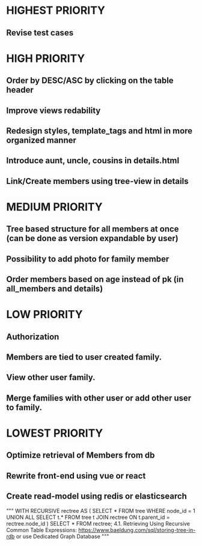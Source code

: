 # HIGHEST PRIORITY
## Revise test cases

# HIGH PRIORITY
## Order by DESC/ASC by clicking on the table header
## Improve views redability
## Redesign styles, template_tags and html in more organized manner
## Introduce aunt, uncle, cousins in details.html
## Link/Create members using tree-view in details

# MEDIUM PRIORITY
## Tree based structure for all members at once (can be done as version expandable by user)
## Possibility to add photo for family member
## Order members based on age instead of pk (in all_members and details)

# LOW PRIORITY
## Authorization
## Members are tied to user created family.
## View other user family.
## Merge families with other user or add other user to family.

# LOWEST PRIORITY
## Optimize retrieval of Members from db
## Rewrite front-end using vue or react
## Create read-model using redis or elasticsearch



"""
WITH RECURSIVE rectree AS (
  SELECT * 
    FROM tree 
   WHERE node_id = 1 
UNION ALL 
  SELECT t.* 
    FROM tree t 
    JOIN rectree
      ON t.parent_id = rectree.node_id
) SELECT * FROM rectree;
4.1. Retrieving Using Recursive Common Table Expressions: https://www.baeldung.com/sql/storing-tree-in-rdb
or use Dedicated Graph Database
"""
